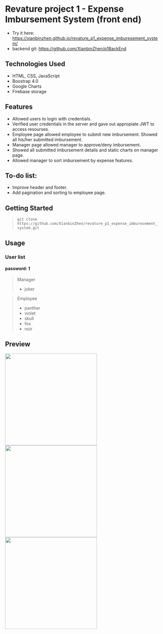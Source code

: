 # Revature project 1 - Expense Imbursement System (front end)

* Try it here: https://xianbinzhen.github.io/revature_p1_expense_imburesement_system/
* backend git: https://github.com/XianbinZhen/p1BackEnd

## Technologies Used

* HTML, CSS, JavaScript
* Boostrap 4.0
* Google Charts
* Firebase storage

## Features

* Allowed users to login with credentials.
* Verified user credentials in the server and gave out appropiate JWT to access resourses.
* Employee page allowed employee to submit new imbursement. Showed all his/her submitted imbursement.
* Manager page allowed manager to approve/deny imbursement. 
* Showed all submitted imbursement details and static charts  on manager page.
* Allowed manager to sort imbursement by expense features.

## To-do list:
* Improve header and footer.
* Add pagination and sorting to employee page.

## Getting Started
   
<!-- (include git clone command)
(include all environment setup steps)

> Be sure to include BOTH Windows and Unix command  
> Be sure to mention if the commands only work on a specific platform (eg. AWS, GCP)

- All the `code` required to get started
- Images of what it should look like -->

> `git clone https://github.com/XianbinZhen/revature_p1_expense_imburesement_system.git`



## Usage
### User list
#### password: 1

> Manager
> - joker

> Employee
> - panther
> - violet
> - skull
> - fox
> - noir

<!-- ## Contributors

> Here list the people who have contributed to this project. (ignore this section, if its a solo project) -->

<!-- ## License

This project uses the following license: [<license_name>](<link>). -->
## Preview

<img src="https://firebasestorage.googleapis.com/v0/b/zhen-305115.appspot.com/o/revature_p1_front%2F1.PNG?alt=media&token=14a49da7-f179-418a-ac1a-757093380a2f" width="300">
<img src="https://firebasestorage.googleapis.com/v0/b/zhen-305115.appspot.com/o/revature_p1_front%2F2.PNG?alt=media&token=432ec5cf-f323-471f-9dc9-850fed8cb4f0" width="300">
<img src="https://firebasestorage.googleapis.com/v0/b/zhen-305115.appspot.com/o/revature_p1_front%2F3.PNG?alt=media&token=dc89de21-28e0-49af-b348-4d2d6221cbdb" width="300">

